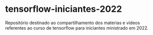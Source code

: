 # tensorflow-iniciantes-2022
Repositório destinado ao compartilhamento dos materias e vídeos referentes ao curso de tensorflow para iniciantes ministrado em 2022.
